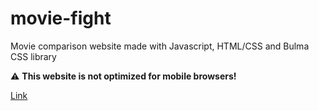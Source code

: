 # movie-fight
Movie comparison website made with Javascript, HTML/CSS and Bulma CSS library

:warning: **This website is not optimized for mobile browsers!**

[Link](https://sergioparamo.github.io/movie-fight/)
